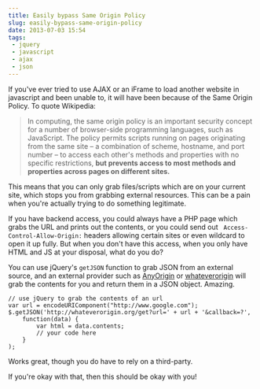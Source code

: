 ---title: Easily bypass Same Origin Policyslug: easily-bypass-same-origin-policydate: 2013-07-03 15:54tags:  - jquery - javascript - ajax - json---If you've ever tried to use AJAX or an iFrame to load another website in javascript and been unable to, it will have been because of the Same Origin Policy. To quote Wikipedia:

> In computing, the same origin policy is an important security concept for a number of browser-side programming languages, such as JavaScript. The policy permits scripts running on pages originating from the same site – a combination of scheme, hostname, and port number – to access each other's methods and properties with no specific restrictions, **but prevents access to most methods and properties across pages on different sites.**

This means that you can only grab files/scripts which are on your current site, which stops you from grabbing external resources. This can be a pain when you're actually trying to do something legitimate. 

If you have backend access, you could always have a PHP page which grabs the URL and prints out the contents, or you could send out ` Access-Control-Allow-Origin:` headers allowing certain sites or even wildcard to open it up fully. But when you don't have this access, when you only have HTML and JS at your disposal, what do you do?

You can use jQuery's `getJSON` function to grab JSON from an external source, and an external provider such as [AnyOrigin](http://anyorigin.com/) or [whateverorigin](http://whateverorigin.org/) will grab the contents for you and return them in a JSON object. Amazing.

    // use jQuery to grab the contents of an url
    var url = encodeURIComponent("http://www.google.com");
    $.getJSON('http://whateverorigin.org/get?url=' + url + '&callback=?', 
        function(data) {
            var html = data.contents;
            // your code here
        }
    );

Works great, though you do have to rely on a third-party. 

If you're okay with that, then this should be okay with you!